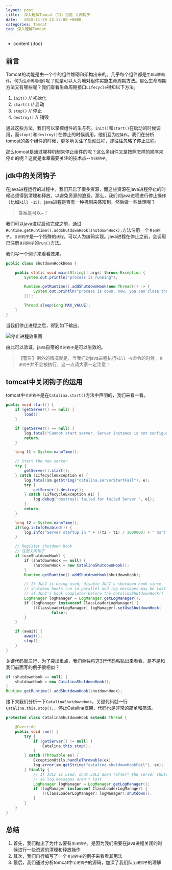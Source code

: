 ```yaml
---
layout: post
title:  深入理解Tomcat（11）拾遗-关闭钩子
date:   2018-11-29 22:37:00 +0800
categories: Tomcat
tag: 深入理解Tomcat
---
```


* content
{:toc}

## 前言

Tomcat的功能是由一个个的组件堆砌和架构出来的。几乎每个组件都是`生命周期组件`。何为`生命周期组件`呢？就是可以人为地对组件实施生命周期方法。那么生命周期方法又有哪些呢？我们查看生命周期接口`Lifecycle`得知以下方法。

1. `init()` // 初始化
2. `start()` // 启动
3. `stop()` // 停止
4. `destroy()` // 销毁

通过这些方法，我们可以掌控组件的生与死。`init()`和`start()`在启动的时候调用，而`stop()`和`destroy()`在停止的时候调用，他们互为`逆操作`。我们在分析tomcat的各个组件的时候，更多地关注了启动过程，却往往忽略了停止过程。

那么tomcat是通过哪种机制来停止组件的呢？这么多组件又是按照怎样的顺序来停止的呢？这就是本章需要关注的技术点--`关闭钩子`。

## jdk中的关闭钩子

在java进程运行的过程中，我们开启了很多资源，而这些资源在java进程停止的时候必须得到清理和释放，以避免资源的浪费。那么，我们对java进程进行停止操作（比如`kill -15`），java进程是否有一种机制来感知到，然后做一些处理呢？

> 答案是可以~！

我们可以java进程启动完成之前，通过`Runtime.getRuntime().addShutdownHook(shutdownHook);`方法注册一个`关闭钩子`。`关闭钩子`是一个特殊的`线程`，可以人为编码实现。java进程在停止之前，会调用已注册`关闭钩子`的`run()`方法。

我们写一个例子来看看效果。

```java
public class ShutdownHookDemo {

    public static void main(String[] args) throws Exception {
        System.out.println("process is running");

        Runtime.getRuntime().addShutdownHook(new Thread(() -> {
            System.out.println("process is down. now, you can close the related resources.");
        }));

        Thread.sleep(Long.MAX_VALUE);
    }
}
```

当我们停止进程之后，得到如下输出。

![停止进程效果图](https://upload-images.jianshu.io/upload_images/845143-7b9df9d9fd459b6d.png)

由此可以验证，java自带的`关闭钩子`是可以生效的。

> 【警告】例外的情况就是，当我们对java进程执行`kill -9`命令的时候，`关闭钩子`并不会被执行，这一点请大家一定注意！

## tomcat中关闭钩子的运用

tomcat中`关闭钩子`是在`Catalina.start()`方法中声明的，我们来看一看。

```java
public void start() {
    if (getServer() == null) {
        load();
    }

    if (getServer() == null) {
        log.fatal("Cannot start server. Server instance is not configured.");
        return;
    }

    long t1 = System.nanoTime();

    // Start the new server
    try {
        getServer().start();
    } catch (LifecycleException e) {
        log.fatal(sm.getString("catalina.serverStartFail"), e);
        try {
            getServer().destroy();
        } catch (LifecycleException e1) {
            log.debug("destroy() failed for failed Server ", e1);
        }
        return;
    }

    long t2 = System.nanoTime();
    if(log.isInfoEnabled()) {
        log.info("Server startup in " + ((t2 - t1) / 1000000) + " ms");
    }

    // Register shutdown hook
    // 注册关闭钩子
    if (useShutdownHook) {
        if (shutdownHook == null) {
            shutdownHook = new CatalinaShutdownHook();
        }
        Runtime.getRuntime().addShutdownHook(shutdownHook);

        // If JULI is being used, disable JULI's shutdown hook since
        // shutdown hooks run in parallel and log messages may be lost
        // if JULI's hook completes before the CatalinaShutdownHook()
        LogManager logManager = LogManager.getLogManager();
        if (logManager instanceof ClassLoaderLogManager) {
            ((ClassLoaderLogManager) logManager).setUseShutdownHook(
                    false);
        }
    }

    if (await) {
        await();
        stop();
    }
}
```

关键代码就三行，为了突出重点，我们单独将这3行代码粘贴出来看看，是不是和我们前面写的例子很相似？

```java
if (shutdownHook == null) {
    shutdownHook = new CatalinaShutdownHook();
}
Runtime.getRuntime().addShutdownHook(shutdownHook);
```

接下来我们分析一下`CatalinaShutdownHook`，关键代码就一行`Catalina.this.stop();`，停止Catalina框架，代码也是非常的简单和简洁。

```java
protected class CatalinaShutdownHook extends Thread {

    @Override
    public void run() {
        try {
            if (getServer() != null) {
                Catalina.this.stop();
            }
        } catch (Throwable ex) {
            ExceptionUtils.handleThrowable(ex);
            log.error(sm.getString("catalina.shutdownHookFail"), ex);
        } finally {
            // If JULI is used, shut JULI down *after* the server shuts down
            // so log messages aren't lost
            LogManager logManager = LogManager.getLogManager();
            if (logManager instanceof ClassLoaderLogManager) {
                ((ClassLoaderLogManager) logManager).shutdown();
            }
        }
    }
}
```

## 总结

1. 首先，我们抛出了为什么要有`关闭钩子`，是因为我们需要在java进程关闭的时候进行一些资源的清理和释放操作
2. 其次，我们自行编写了一个`关闭钩子`的例子来看看其用法
3. 最后，我们通过分析tomcat中`关闭钩子`的源码，加深了我们队`关闭钩子`的理解